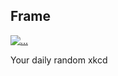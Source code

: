 ## Frame
[![...](https://imgs.xkcd.com/comics/frame.jpg)](https://xkcd.com/82/ "...")

Your daily random xkcd
